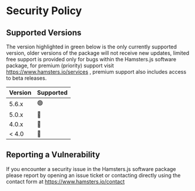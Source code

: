 # Security Policy

## Supported Versions

The version highlighted in green below is the only currently supported version, older versions of the package will not receive new updates,
limited free support is provided only for bugs within the Hamsters.js software package, for premium (priority) support visit https://www.hamsters.io/services , premium support also includes access to beta releases.

| Version | Supported          |
| ------- | ------------------ |
| 5.6.x   |  🟢        
| 5.0.x   |  🔴               
| 4.0.x   |  🔴                
| < 4.0   |  🔴               

## Reporting a Vulnerability

If you encounter a security issue in the Hamsters.js software package please report by opening an issue ticket or contacting directly using
the contact form at https://www.hamsters.io/contact
